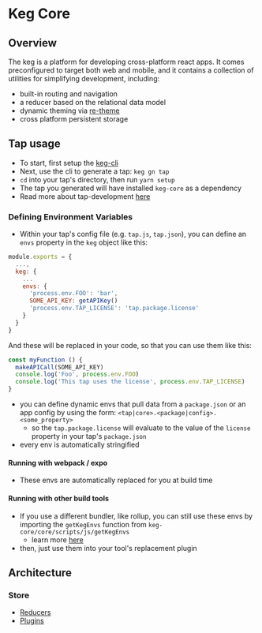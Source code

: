 # Keg Core

## Overview

The keg is a platform for developing cross-platform react apps.
It comes preconfigured to target both web and mobile, and it contains a 
collection of utilities for simplifying development, including:
  * built-in routing and navigation
  * a reducer based on the relational data model
  * dynamic theming via [re-theme](https://github.com/keghub/re-theme)
  * cross platform persistent storage

## Tap usage

* To start, first setup the [keg-cli](https://github.com/keghub/keg-cli#install)
* Next, use the cli to generate a tap:
`keg gn tap`
* `cd` into your tap's directory, then run `yarn setup`
* The tap you generated will have installed `keg-core` as a dependency
* Read more about tap-development [here](https://www.some-docs-we-need-to-write.confluence.com)

### Defining Environment Variables
* Within your tap's config file (e.g. `tap.js`, `tap.json`), you can define an `envs` property in the `keg` object like this:
```js
module.exports = {
  ...,
  keg: {
    ...
    envs: {
      'process.env.FOO': 'bar',
      SOME_API_KEY: getAPIKey()
      'process.env.TAP_LICENSE': 'tap.package.license'
    }
  }
}
```
And these will be replaced in your code, so that you can use them like this:
```js
const myFunction () {
  makeAPICall(SOME_API_KEY)
  console.log('Foo', process.env.FOO)
  console.log('This tap uses the license', process.env.TAP_LICENSE)
}
```
  * you can define dynamic envs that pull data from a `package.json` or an app config by using the form:
    `<tap|core>.<package|config>.<some_property>`
    * so the `tap.package.license` will evaluate to the value of the `license` property in your tap's `package.json`
  * every env is automatically stringified
#### Running with webpack / expo
  * These envs are automatically replaced for you at build time
#### Running with other build tools
  * If you use a different bundler, like rollup, you can still use these envs by importing
  the `getKegEnvs` function from `keg-core/core/scripts/js/getKegEnvs`
    * learn more [here](./core/scripts/js/getKegEnvs.js)
  * then, just use them into your tool's replacement plugin 

## Architecture

### Store

* [Reducers](core/base/reducers/README.md)
* [Plugins](core/base/store/plugins/README.md)


